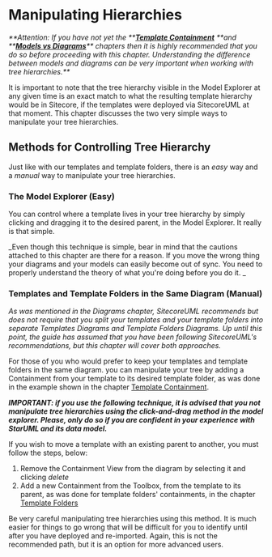 # Manipulating Hierarchies

_**Attention: If you have not yet the **_[_**Template Containment**_](/guide/template-containment.md) _**and **_[_**Models vs Diagrams**_](/guide/models-vs-diagrams/concepts.md)_** chapters then it is highly recommended that you do so before proceeding with this chapter. Understanding the difference between models and diagrams can be very important when working with tree hierarchies.**_

It is important to note that the tree hierarchy visible in the Model Explorer at any given time is an exact match to what the resulting template hierarchy would be in Sitecore, if the templates were deployed via SitecoreUML at that moment. This chapter discusses the two very simple ways to manipulate your tree hierarchies.

## Methods for Controlling Tree Hierarchy

Just like with our templates and template folders, there is an _easy_ way and a _manual_ way to manipulate your tree hierarchies.

### The Model Explorer \(Easy\)

You can control where a template lives in your tree hierarchy by simply clicking and dragging it to the desired parent, in the Model Explorer. It really is that simple.

_Even though this technique is simple, bear in mind that the cautions attached to this chapter are there for a reason. If you move the wrong thing your diagrams and your models can easily become out of sync. You need to properly understand the theory of what you're doing before you do it. _

### Templates and Template Folders in the Same Diagram \(Manual\)

_As was mentioned in the Diagrams chapter, SitecoreUML recommends but does not require that you split your templates and your template folders into separate Templates Diagrams and Template Folders Diagrams. Up until this point, the guide has assumed that you have been following SitecoreUML's recommendations, but this chapter will cover both approaches._

For those of you who would prefer to keep your templates and template folders in the same diagram. you can manipulate your tree by adding a Containment from your template to its desired template folder, as was done in the example shown in the chapter [Template Containment](/guide/template-containment.md).

_**IMPORTANT: if you use the following technique, it is advised that you not manipulate tree hierarchies using the click-and-drag method in the model explorer. Please, only do so if you are confident in your experience with StarUML and its data model.**_

If you wish to move a template with an existing parent to another, you must follow the steps, below:

1. Remove the Containment View from the diagram by selecting it and clicking _delete_
2. Add a new Containment from the Toolbox, from the template to its parent, as was done for template folders' containments, in the chapter [Template Folders](/guide/template-folders.md)

Be very careful manipulating tree hierarchies using this method. It is much easier for things to go wrong that will be difficult for you to identify until after you have deployed and re-imported. Again, this is not the recommended path, but it is an option for more advanced users.

